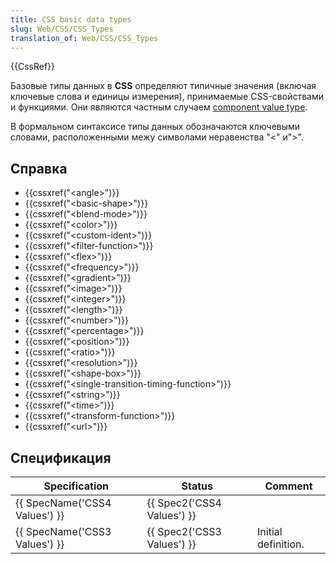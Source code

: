 ```yaml
---
title: CSS basic data types
slug: Web/CSS/CSS_Types
translation_of: Web/CSS/CSS_Types
---
```


{{CssRef}}

Базовые типы данных в **CSS** определяют типичные значения (включая ключевые слова и единицы измерения), принимаемые CSS-свойствами и функциями. Они являются частным случаем [component value type](https://www.w3.org/TR/css3-values/#component-types).

В формальном синтаксисе типы данных обозначаются ключевыми словами, расположенными межу символами неравенства "<" и">".

## Справка

- {{cssxref("&lt;angle&gt;")}}
- {{cssxref("&lt;basic-shape&gt;")}}
- {{cssxref("&lt;blend-mode&gt;")}}
- {{cssxref("&lt;color&gt;")}}
- {{cssxref("&lt;custom-ident&gt;")}}
- {{cssxref("&lt;filter-function&gt;")}}
- {{cssxref("&lt;flex&gt;")}}
- {{cssxref("&lt;frequency&gt;")}}
- {{cssxref("&lt;gradient&gt;")}}
- {{cssxref("&lt;image&gt;")}}
- {{cssxref("&lt;integer&gt;")}}
- {{cssxref("&lt;length&gt;")}}
- {{cssxref("&lt;number&gt;")}}
- {{cssxref("&lt;percentage&gt;")}}
- {{cssxref("&lt;position&gt;")}}
- {{cssxref("&lt;ratio&gt;")}}
- {{cssxref("&lt;resolution&gt;")}}
- {{cssxref("&lt;shape-box&gt;")}}
- {{cssxref("&lt;single-transition-timing-function&gt;")}}
- {{cssxref("&lt;string&gt;")}}
- {{cssxref("&lt;time&gt;")}}
- {{cssxref("&lt;transform-function&gt;")}}
- {{cssxref("&lt;url&gt;")}}

## Спецификация

| Specification                 | Status                     | Comment             |
| ----------------------------- | -------------------------- | ------------------- |
| {{ SpecName('CSS4 Values') }} | {{ Spec2('CSS4 Values') }} |                     |
| {{ SpecName('CSS3 Values') }} | {{ Spec2('CSS3 Values') }} | Initial definition. |
